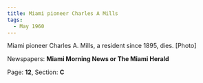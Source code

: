 ```yaml
---  
title: Miami pioneer Charles A Mills  
tags:  
  - May 1960  
---  
```

  
Miami pioneer Charles A. Mills, a resident since 1895, dies. [Photo]  
  
Newspapers: **Miami Morning News or The Miami Herald**  
  
Page: **12**, Section: **C** 
